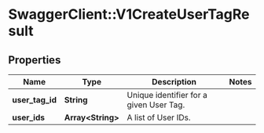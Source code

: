 # SwaggerClient::V1CreateUserTagResult

## Properties
Name | Type | Description | Notes
------------ | ------------- | ------------- | -------------
**user_tag_id** | **String** | Unique identifier for a given User Tag. | 
**user_ids** | **Array&lt;String&gt;** | A list of User IDs. | 

